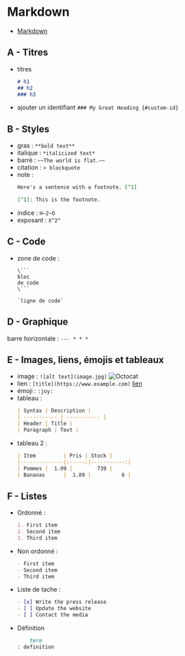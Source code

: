 Markdown
===

- [Markdown](https://www.markdownguide.org/cheat-sheet)

## A - Titres
* titres
	```md
	# h1
	## h2
	### h3
	```
* ajouter un identifiant
	`### My Great Heading {#custom-id}`

## B - Styles
* gras : `**bold text**`
* italique : `*italicized text*`
* barré : `~~The world is flat.~~`
* citation : `> blockquote`
* note :
	```md
	Here's a sentence with a footnote. [^1]

	[^1]: This is the footnote.
	```
* indice : `H~2~O`
* exposant : `X^2^`

## C - Code
* zone de code :
	```
	\```
	bloc
	de code
	\```
	```
	```
	`ligne de code`
	```

## D - Graphique
barre horizontale :
	```
	---
	* * *
	```

## E - Images, liens, émojis et tableaux
* image : `![alt text](image.jpg)` ![Octocat](https://github.githubassets.com/images/icons/emoji/octocat.png)
* lien : `[title](https://www.example.com)` [lien](https://github.com/Maximeuuu/tp5)
* émoji : `:joy:`
* tableau :
	```md
	| Syntax | Description |
	| ----------- | ----------- |
	| Header | Title |
	| Paragraph | Text |
	```
* tableau 2 :
	```md
	| Item         | Pris | Stock |
	|--------------|:-----:|-----------:|
	| Pommes |  1.99 |        739 |
	| Bananas      |  1.89 |          6 |
	```

## F - Listes
* Ordonné :
	```md
	1. First item
	2. Second item
	3. Third item
	```
* Non ordonné :
	```md
	- First item
	- Second item
	- Third item
	```
* Liste de tache :
	```md
	- [x] Write the press release
	- [ ] Update the website
	- [ ] Contact the media
	```
* Définition
	```md
	 	term
	: definition
	```
